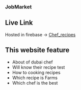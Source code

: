 ### JobMarket

## Live Link
Hosted in firebase -> [Chef_recipes](https://jobmarket24.netlify.app/)

## This website feature

- About of dubai chef
- Will know their recipe test
- How to cooking recipes
- Which recipe is Farms
- Which chef is the best